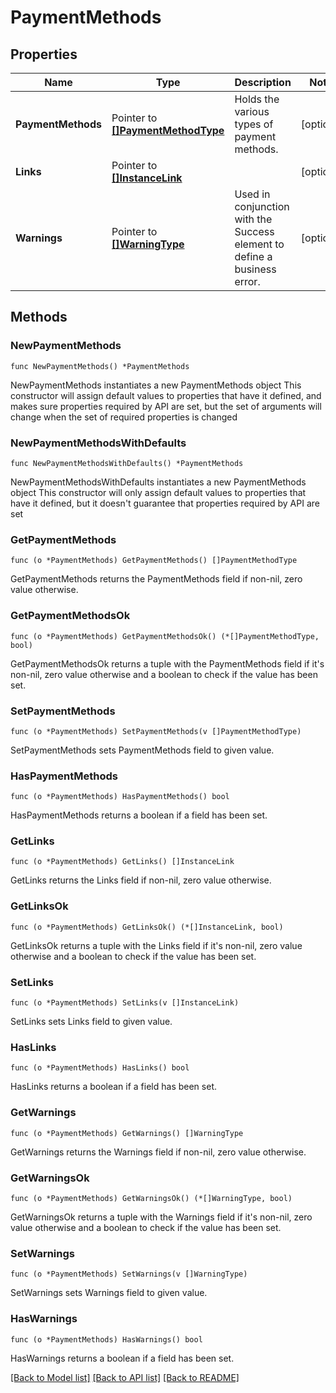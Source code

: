 # PaymentMethods

## Properties

Name | Type | Description | Notes
------------ | ------------- | ------------- | -------------
**PaymentMethods** | Pointer to [**[]PaymentMethodType**](PaymentMethodType.md) | Holds the various types of payment methods. | [optional] 
**Links** | Pointer to [**[]InstanceLink**](InstanceLink.md) |  | [optional] 
**Warnings** | Pointer to [**[]WarningType**](WarningType.md) | Used in conjunction with the Success element to define a business error. | [optional] 

## Methods

### NewPaymentMethods

`func NewPaymentMethods() *PaymentMethods`

NewPaymentMethods instantiates a new PaymentMethods object
This constructor will assign default values to properties that have it defined,
and makes sure properties required by API are set, but the set of arguments
will change when the set of required properties is changed

### NewPaymentMethodsWithDefaults

`func NewPaymentMethodsWithDefaults() *PaymentMethods`

NewPaymentMethodsWithDefaults instantiates a new PaymentMethods object
This constructor will only assign default values to properties that have it defined,
but it doesn't guarantee that properties required by API are set

### GetPaymentMethods

`func (o *PaymentMethods) GetPaymentMethods() []PaymentMethodType`

GetPaymentMethods returns the PaymentMethods field if non-nil, zero value otherwise.

### GetPaymentMethodsOk

`func (o *PaymentMethods) GetPaymentMethodsOk() (*[]PaymentMethodType, bool)`

GetPaymentMethodsOk returns a tuple with the PaymentMethods field if it's non-nil, zero value otherwise
and a boolean to check if the value has been set.

### SetPaymentMethods

`func (o *PaymentMethods) SetPaymentMethods(v []PaymentMethodType)`

SetPaymentMethods sets PaymentMethods field to given value.

### HasPaymentMethods

`func (o *PaymentMethods) HasPaymentMethods() bool`

HasPaymentMethods returns a boolean if a field has been set.

### GetLinks

`func (o *PaymentMethods) GetLinks() []InstanceLink`

GetLinks returns the Links field if non-nil, zero value otherwise.

### GetLinksOk

`func (o *PaymentMethods) GetLinksOk() (*[]InstanceLink, bool)`

GetLinksOk returns a tuple with the Links field if it's non-nil, zero value otherwise
and a boolean to check if the value has been set.

### SetLinks

`func (o *PaymentMethods) SetLinks(v []InstanceLink)`

SetLinks sets Links field to given value.

### HasLinks

`func (o *PaymentMethods) HasLinks() bool`

HasLinks returns a boolean if a field has been set.

### GetWarnings

`func (o *PaymentMethods) GetWarnings() []WarningType`

GetWarnings returns the Warnings field if non-nil, zero value otherwise.

### GetWarningsOk

`func (o *PaymentMethods) GetWarningsOk() (*[]WarningType, bool)`

GetWarningsOk returns a tuple with the Warnings field if it's non-nil, zero value otherwise
and a boolean to check if the value has been set.

### SetWarnings

`func (o *PaymentMethods) SetWarnings(v []WarningType)`

SetWarnings sets Warnings field to given value.

### HasWarnings

`func (o *PaymentMethods) HasWarnings() bool`

HasWarnings returns a boolean if a field has been set.


[[Back to Model list]](../README.md#documentation-for-models) [[Back to API list]](../README.md#documentation-for-api-endpoints) [[Back to README]](../README.md)


